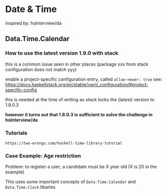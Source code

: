 # Date & Time

inspired by: hsInterview/da

## Data.Time.Calendar

### How to use the latest version 1.9.0 with stack

this is a common issue seen in other places (package xxx from stack
configuration does not match yyy)

enable a project-specific configuration entry, called `allow-newer: true` see: <https://docs.haskellstack.org/en/stable/yaml_configuration/#project-specific-config>

this is needed at the time of writing as stack locks the (latest) version to
1.8.0.3

**however it turns out that 1.8.0.3 is sufficient to solve the challenge in
hsInterview/da**

### Tutorials

```text
https://two-wrongs.com/haskell-time-library-tutorial
```

### Case Example: Age restriction

Problem: to register a user, a candidate must be X year old
(X is 20 in the example)

This uses some important concepts of `Data.Time.Calendar` and
`Data.Time.Clock` libaries
